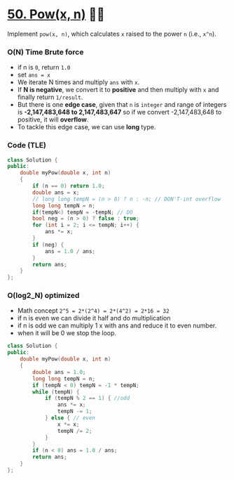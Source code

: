 # [50. Pow(x, n)](https://leetcode.com/problems/powx-n/) 🌟🌟

Implement `pow(x, n)`, which calculates `x` raised to the power `n` (i.e., `x^n`).

### O(N) Time Brute force

-   if n is `0`, return `1.0`
-   set `ans = x`
-   We iterate N times and multiply `ans` with `x`.
-   If **N is negative**, we convert it to **positive** and then multiply with `x` and finally return `1/result`.
-   But there is one **edge case**, given that `n` is `integer` and range of integers is **-2,147,483,648 to 2,147,483,647** so if we convert -2,147,483,648 to positive, it will **overflow**.
-   To tackle this edge case, we can use **long** type.

### Code (TLE)

```cpp
class Solution {
public:
    double myPow(double x, int n)
    {
        if (n == 0) return 1.0;
        double ans = x;
        // long long tempN = (n > 0) ? n : -n; // DON'T-int overflow
        long long tempN = n;
        if(tempN<) tempN = -tempN; // DO
        bool neg = (n > 0) ? false : true;
        for (int i = 2; i <= tempN; i++) {
            ans *= x;
        }
        if (neg) {
            ans = 1.0 / ans;
        }
        return ans;
    }
};
```

### O(log2_N) optimized

-   Math concept `2^5 = 2*(2^4) = 2*(4^2) = 2*16 = 32`
-   if n is even we can divide it half and do multiplication
-   if n is odd we can multiply 1 x with ans and reduce it to even number.
-   when it will be 0 we stop the loop.

```cpp
class Solution {
public:
    double myPow(double x, int n)
    {
        double ans = 1.0;
        long long tempN = n;
        if (tempN < 0) tempN = -1 * tempN;
        while (tempN) {
            if (tempN % 2 == 1) { //odd
                ans *= x;
                tempN -= 1;
            } else { // even
                x *= x;
                tempN /= 2;
            }
        }
        if (n < 0) ans = 1.0 / ans;
        return ans;
    }
};
```
